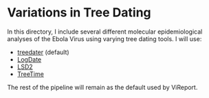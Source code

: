 # Variations in Tree Dating

In this directory, I include several different molecular epidemiological analyses of the Ebola Virus using varying tree dating tools. I will use:
* [treedater](https://github.com/Cyoung02/ViReport-Ebola/tree/master/DatingTools/treedater) (default)
* [LogDate](https://github.com/Cyoung02/ViReport-Ebola/tree/master/DatingTools/LogDate)
* [LSD2](https://github.com/Cyoung02/ViReport-Ebola/tree/master/DatingTools/LSD2)
* [TreeTime](https://github.com/Cyoung02/ViReport-Ebola/tree/master/DatingTools/TreeTime)

The rest of the pipeline will remain as the default used by ViReport.
